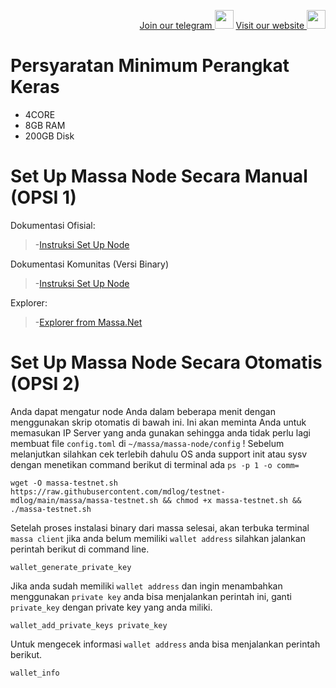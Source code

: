 <p style="font-size:14px" align="right">
<a href="https://t.me/massa_indonesia" target="_blank">Join our telegram <img src="https://user-images.githubusercontent.com/50621007/168689534-796f181e-3e4c-43a5-8183-9888fc92cfa7.png" width="30"/></a>
<a href="https://massa.net" target="_blank">Visit our website <img src="https://user-images.githubusercontent.com/17427126/175755888-1a279a45-4b3d-4fa5-be6b-ebab93346af4.png" width="30"/></a>
</p>

# Persyaratan Minimum Perangkat Keras

 - 4CORE
 - 8GB RAM
 - 200GB Disk

 # Set Up Massa Node Secara Manual (OPSI 1)
Dokumentasi Ofisial:
>-[Instruksi Set Up Node](https://massa.readthedocs.io/en/latest/testnet/install.html)

Dokumentasi Komunitas (Versi Binary)
>-[Instruksi Set Up Node](https://medium.com/@massacaptain/tutorial-massa-testnet-binary-version-d7e10847e4c0)

Explorer:
>-[Explorer from Massa.Net](https://massa.net/testnet/)

# Set Up Massa Node Secara Otomatis (OPSI 2)

Anda dapat mengatur node Anda dalam beberapa menit dengan menggunakan skrip otomatis di bawah ini. Ini akan meminta Anda untuk memasukan IP Server yang anda gunakan sehingga anda tidak perlu lagi membuat file ```config.toml``` di ```~/massa/massa-node/config``` ! Sebelum melanjutkan silahkan cek terlebih dahulu OS anda support  init atau sysv dengan menetikan command berikut di terminal ada ```ps -p 1 -o comm=```

```
wget -O massa-testnet.sh https://raw.githubusercontent.com/mdlog/testnet-mdlog/main/massa/massa-testnet.sh && chmod +x massa-testnet.sh && ./massa-testnet.sh
```
Setelah proses instalasi binary dari massa selesai, akan terbuka terminal ```massa client``` jika anda belum memiliki ```wallet address``` silahkan jalankan perintah berikut di command line.

```
wallet_generate_private_key
```

Jika anda sudah memiliki ```wallet address``` dan ingin menambahkan menggunakan ```private key``` anda bisa menjalankan perintah ini, ganti ```private_key``` dengan private key yang anda miliki.

```
wallet_add_private_keys private_key
```
Untuk mengecek informasi ```wallet address``` anda bisa menjalankan perintah berikut.
```
wallet_info
```

